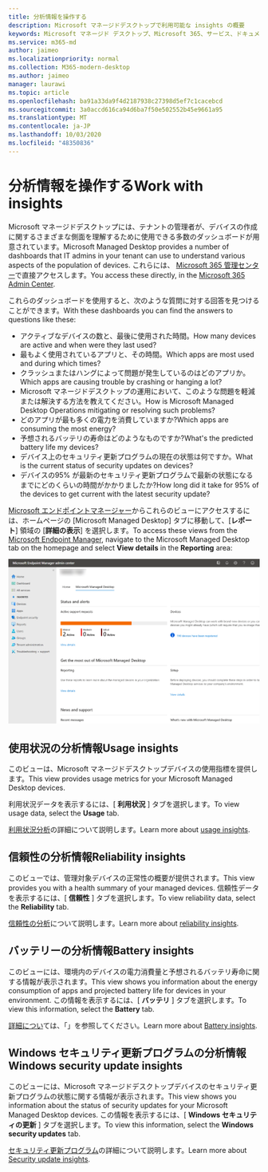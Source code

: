 ```yaml
---
title: 分析情報を操作する
description: Microsoft マネージドデスクトップで利用可能な insights の概要
keywords: Microsoft マネージド デスクトップ、Microsoft 365、サービス、ドキュメント
ms.service: m365-md
author: jaimeo
ms.localizationpriority: normal
ms.collection: M365-modern-desktop
ms.author: jaimeo
manager: laurawi
ms.topic: article
ms.openlocfilehash: ba91a33da9f4d2187938c27398d5ef7c1cacebcd
ms.sourcegitcommit: 3a0accd616ca94d6ba7f50e502552b45e9661a95
ms.translationtype: MT
ms.contentlocale: ja-JP
ms.lasthandoff: 10/03/2020
ms.locfileid: "48350836"
---
```

# <a name="work-with-insights"></a><span data-ttu-id="d148a-104">分析情報を操作する</span><span class="sxs-lookup"><span data-stu-id="d148a-104">Work with insights</span></span>

<span data-ttu-id="d148a-105">Microsoft マネージドデスクトップには、テナントの管理者が、デバイスの作成に関するさまざまな側面を理解するために使用できる多数のダッシュボードが用意されています。</span><span class="sxs-lookup"><span data-stu-id="d148a-105">Microsoft Managed Desktop provides a number of dashboards that IT admins in your tenant can use to understand various aspects of the population of devices.</span></span> <span data-ttu-id="d148a-106">これらには、 [Microsoft 365 管理センター](https://admin.microsoft.com/adminportal/home?previewoff=false#/microsoftmanageddesktop)で直接アクセスします。</span><span class="sxs-lookup"><span data-stu-id="d148a-106">You access these directly, in the [Microsoft 365 Admin Center](https://admin.microsoft.com/adminportal/home?previewoff=false#/microsoftmanageddesktop).</span></span>

<span data-ttu-id="d148a-107">これらのダッシュボードを使用すると、次のような質問に対する回答を見つけることができます。</span><span class="sxs-lookup"><span data-stu-id="d148a-107">With these dashboards you can find the answers to questions like these:</span></span>

- <span data-ttu-id="d148a-108">アクティブなデバイスの数と、最後に使用された時間。</span><span class="sxs-lookup"><span data-stu-id="d148a-108">How many devices are active and when were they last used?</span></span>
- <span data-ttu-id="d148a-109">最もよく使用されているアプリと、その時間。</span><span class="sxs-lookup"><span data-stu-id="d148a-109">Which apps are most used and during which times?</span></span>
- <span data-ttu-id="d148a-110">クラッシュまたはハングによって問題が発生しているのはどのアプリか。</span><span class="sxs-lookup"><span data-stu-id="d148a-110">Which apps are causing trouble by crashing or hanging a lot?</span></span>
- <span data-ttu-id="d148a-111">Microsoft マネージドデスクトップの運用において、このような問題を軽減または解決する方法を教えてください。</span><span class="sxs-lookup"><span data-stu-id="d148a-111">How is Microsoft Managed Desktop Operations mitigating or resolving such problems?</span></span>
- <span data-ttu-id="d148a-112">どのアプリが最も多くの電力を消費していますか?</span><span class="sxs-lookup"><span data-stu-id="d148a-112">Which apps are consuming the most energy?</span></span>
- <span data-ttu-id="d148a-113">予想されるバッテリの寿命はどのようなものですか?</span><span class="sxs-lookup"><span data-stu-id="d148a-113">What's the predicted battery life my devices?</span></span>
- <span data-ttu-id="d148a-114">デバイス上のセキュリティ更新プログラムの現在の状態は何ですか。</span><span class="sxs-lookup"><span data-stu-id="d148a-114">What is the current status of security updates on devices?</span></span>
- <span data-ttu-id="d148a-115">デバイスの95% が最新のセキュリティ更新プログラムで最新の状態になるまでにどのくらいの時間がかかりましたか?</span><span class="sxs-lookup"><span data-stu-id="d148a-115">How long did it take for 95% of the devices to get current with the latest security update?</span></span>


<span data-ttu-id="d148a-116">[Microsoft エンドポイントマネージャー](https://endpoint.microsoft.com/)からこれらのビューにアクセスするには、ホームページの [Microsoft Managed Desktop] タブに移動して、[**レポート**] 領域の [**詳細の表示**] を選択します。</span><span class="sxs-lookup"><span data-stu-id="d148a-116">To access these views from the [Microsoft Endpoint Manager](https://endpoint.microsoft.com/), navigate to the Microsoft Managed Desktop tab on the homepage and select **View details** in the **Reporting** area:</span></span>


![レポート領域が表示された管理センターメインページ、左下および詳細情報のリンク](../../media/insights-main.png)


## <a name="usage-insights"></a><span data-ttu-id="d148a-118">使用状況の分析情報</span><span class="sxs-lookup"><span data-stu-id="d148a-118">Usage insights</span></span>
<span data-ttu-id="d148a-119">このビューは、Microsoft マネージドデスクトップデバイスの使用指標を提供します。</span><span class="sxs-lookup"><span data-stu-id="d148a-119">This view provides usage metrics for your Microsoft Managed Desktop devices.</span></span> 

<span data-ttu-id="d148a-120">利用状況データを表示するには、[ **利用状況** ] タブを選択します。</span><span class="sxs-lookup"><span data-stu-id="d148a-120">To view usage data, select the **Usage** tab.</span></span>

<span data-ttu-id="d148a-121">[利用状況分析](usage-insights.md)の詳細について説明します。</span><span class="sxs-lookup"><span data-stu-id="d148a-121">Learn more about [usage insights](usage-insights.md).</span></span>

## <a name="reliability-insights"></a><span data-ttu-id="d148a-122">信頼性の分析情報</span><span class="sxs-lookup"><span data-stu-id="d148a-122">Reliability insights</span></span>
<span data-ttu-id="d148a-123">このビューでは、管理対象デバイスの正常性の概要が提供されます。</span><span class="sxs-lookup"><span data-stu-id="d148a-123">This view provides you with a health summary of your managed devices.</span></span> <span data-ttu-id="d148a-124">信頼性データを表示するには、[ **信頼性** ] タブを選択します。</span><span class="sxs-lookup"><span data-stu-id="d148a-124">To view reliability data, select the **Reliability** tab.</span></span>

<span data-ttu-id="d148a-125">[信頼性の分析](reliability-insights.md)について説明します。</span><span class="sxs-lookup"><span data-stu-id="d148a-125">Learn more about [reliability insights](reliability-insights.md).</span></span>

## <a name="battery-insights"></a><span data-ttu-id="d148a-126">バッテリーの分析情報</span><span class="sxs-lookup"><span data-stu-id="d148a-126">Battery insights</span></span>
<span data-ttu-id="d148a-127">このビューには、環境内のデバイスの電力消費量と予想されるバッテリ寿命に関する情報が表示されます。</span><span class="sxs-lookup"><span data-stu-id="d148a-127">This view shows you information about the energy consumption of apps and projected battery life for devices in your environment.</span></span> <span data-ttu-id="d148a-128">この情報を表示するには、[ **バッテリ** ] タブを選択します。</span><span class="sxs-lookup"><span data-stu-id="d148a-128">To view this information, select the **Battery** tab.</span></span>

<span data-ttu-id="d148a-129">[詳細につい](battery-insights.md)ては、「」を参照してください。</span><span class="sxs-lookup"><span data-stu-id="d148a-129">Learn more about [Battery insights](battery-insights.md).</span></span>

## <a name="windows-security-update-insights"></a><span data-ttu-id="d148a-130">Windows セキュリティ更新プログラムの分析情報</span><span class="sxs-lookup"><span data-stu-id="d148a-130">Windows security update insights</span></span>
<span data-ttu-id="d148a-131">このビューには、Microsoft マネージドデスクトップデバイスのセキュリティ更新プログラムの状態に関する情報が表示されます。</span><span class="sxs-lookup"><span data-stu-id="d148a-131">This view shows you information about the status of security updates for your Microsoft Managed Desktop devices.</span></span> <span data-ttu-id="d148a-132">この情報を表示するには、[ **Windows セキュリティの更新** ] タブを選択します。</span><span class="sxs-lookup"><span data-stu-id="d148a-132">To view this information, select the **Windows security updates** tab.</span></span>

<span data-ttu-id="d148a-133">[セキュリティ更新プログラム](security-update-insights.md)の詳細について説明します。</span><span class="sxs-lookup"><span data-stu-id="d148a-133">Learn more about [Security update insights](security-update-insights.md).</span></span>
